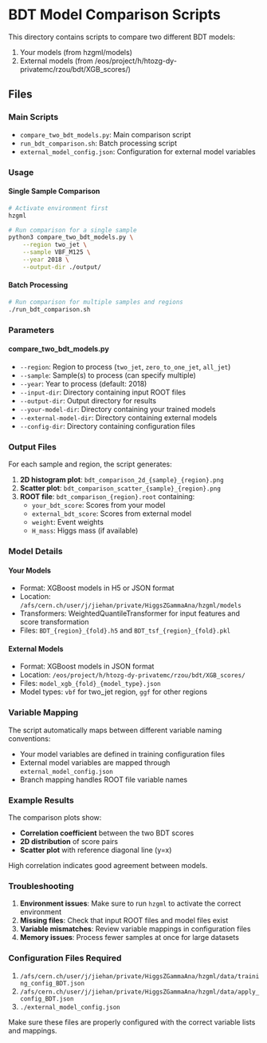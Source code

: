 # BDT Model Comparison Scripts

This directory contains scripts to compare two different BDT models:
1. Your models (from hzgml/models)
2. External models (from /eos/project/h/htozg-dy-privatemc/rzou/bdt/XGB_scores/)

## Files

### Main Scripts
- `compare_two_bdt_models.py`: Main comparison script
- `run_bdt_comparison.sh`: Batch processing script
- `external_model_config.json`: Configuration for external model variables

### Usage

#### Single Sample Comparison
```bash
# Activate environment first
hzgml

# Run comparison for a single sample
python3 compare_two_bdt_models.py \
    --region two_jet \
    --sample VBF_M125 \
    --year 2018 \
    --output-dir ./output/
```

#### Batch Processing
```bash
# Run comparison for multiple samples and regions
./run_bdt_comparison.sh
```

### Parameters

#### compare_two_bdt_models.py
- `--region`: Region to process (`two_jet`, `zero_to_one_jet`, `all_jet`)
- `--sample`: Sample(s) to process (can specify multiple)
- `--year`: Year to process (default: 2018)
- `--input-dir`: Directory containing input ROOT files
- `--output-dir`: Output directory for results
- `--your-model-dir`: Directory containing your trained models
- `--external-model-dir`: Directory containing external models
- `--config-dir`: Directory containing configuration files

### Output Files

For each sample and region, the script generates:
1. **2D histogram plot**: `bdt_comparison_2d_{sample}_{region}.png`
2. **Scatter plot**: `bdt_comparison_scatter_{sample}_{region}.png`
3. **ROOT file**: `bdt_comparison_{region}.root` containing:
   - `your_bdt_score`: Scores from your model
   - `external_bdt_score`: Scores from external model
   - `weight`: Event weights
   - `H_mass`: Higgs mass (if available)

### Model Details

#### Your Models
- Format: XGBoost models in H5 or JSON format
- Location: `/afs/cern.ch/user/j/jiehan/private/HiggsZGammaAna/hzgml/models`
- Transformers: WeightedQuantileTransformer for input features and score transformation
- Files: `BDT_{region}_{fold}.h5` and `BDT_tsf_{region}_{fold}.pkl`

#### External Models
- Format: XGBoost models in JSON format
- Location: `/eos/project/h/htozg-dy-privatemc/rzou/bdt/XGB_scores/`
- Files: `model_xgb_{fold}_{model_type}.json`
- Model types: `vbf` for two_jet region, `ggf` for other regions

### Variable Mapping

The script automatically maps between different variable naming conventions:
- Your model variables are defined in training configuration files
- External model variables are mapped through `external_model_config.json`
- Branch mapping handles ROOT file variable names

### Example Results

The comparison plots show:
- **Correlation coefficient** between the two BDT scores
- **2D distribution** of score pairs
- **Scatter plot** with reference diagonal line (y=x)

High correlation indicates good agreement between models.

### Troubleshooting

1. **Environment issues**: Make sure to run `hzgml` to activate the correct environment
2. **Missing files**: Check that input ROOT files and model files exist
3. **Variable mismatches**: Review variable mappings in configuration files
4. **Memory issues**: Process fewer samples at once for large datasets

### Configuration Files Required

1. `/afs/cern.ch/user/j/jiehan/private/HiggsZGammaAna/hzgml/data/training_config_BDT.json`
2. `/afs/cern.ch/user/j/jiehan/private/HiggsZGammaAna/hzgml/data/apply_config_BDT.json`
3. `./external_model_config.json`

Make sure these files are properly configured with the correct variable lists and mappings.
